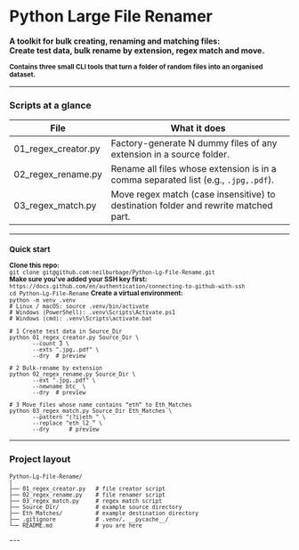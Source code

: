 # Python Large File Renamer


**<strong>A toolkit for bulk creating, renaming and matching files:</strong>**<br>
**<strong>Create test data, bulk rename by extension, regex match and move.</strong>**<br>

<small>
<strong>Contains three small CLI tools that turn a folder of random files into an organised dataset.</strong><br>
</small>

---

### Scripts at a glance

<small>

| File | What it does                                                                        |
|------|-------------------------------------------------------------------------------------|
| 01_regex_creator.py | Factory-generate N dummy files of any extension in a source folder.                 |
| 02_regex_rename.py  | Rename all files whose extension is in a comma separated list (e.g., `.jpg,.pdf`).  |
| 03_regex_match.py   | Move regex match (case insensitive) to destination folder and rewrite matched part. |

</small>

 ---

<small>

### Quick start 

**Clone this repo:**  
```git clone git@github.com:neilburbage/Python-Lg-File-Rename.git```  
**Make sure you've added your SSH key first:**   
```https://docs.github.com/en/authentication/connecting-to-github-with-ssh```    
```cd Python-Lg-File-Rename```
**Create a virtual environment:**     
```python -m venv .venv```  
```# Linux / macOS: source .venv/bin/activate```     
```# Windows (PowerShell): .venv\Scripts\Activate.ps1```  
```# Windows (cmd): .venv\Scripts\activate.bat``` 

</small>

<small>

```
# 1 Create test data in Source_Dir
python 01_regex_creator.py Source_Dir \
       --count 3 \
       --exts ".jpg,.pdf" \
       --dry  # preview

# 2 Bulk-rename by extension
python 02_regex_rename.py Source_Dir \
       --ext ".jpg,.pdf" \
       --newname btc_ \
       --dry  # preview

# 3️ Move files whose name contains “eth” to Eth_Matches
python 03_regex_match.py Source_Dir Eth_Matches \
       --pattern "(?i)eth_" \
       --replace "eth_l2_" \
       --dry      # preview
```

</small>

---

### Project layout

<small>

```
Python-Lg-File-Rename/
│
├── 01_regex_creator.py   # file creator script
├── 02_regex_rename.py    # file renamer script
├── 03_regex_match.py     # regex match script
├── Source_Dir/           # example source directory
├── Eth_Matches/          # example destination directory
├── .gitignore            # .venv/, __pycache__/
└── README.md             # you are here
```

</small>
---







